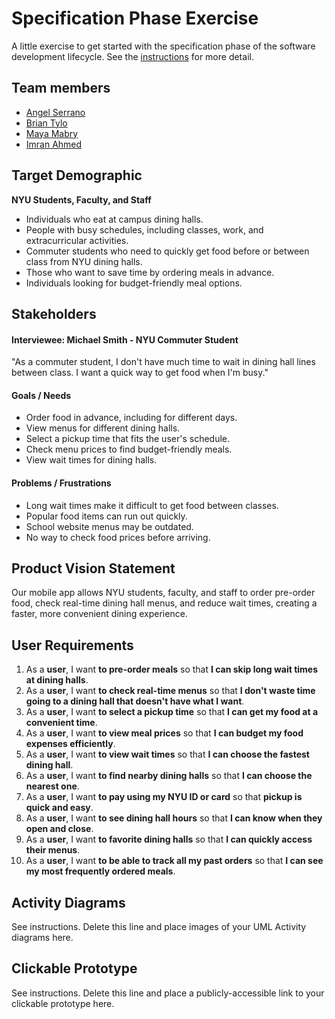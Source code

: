 # Specification Phase Exercise

A little exercise to get started with the specification phase of the software development lifecycle. See the [instructions](instructions.md) for more detail.

## Team members

- [Angel Serrano](https://github.com/a-ngels)
- [Brian Tylo](https://github.com/brian105)
- [Maya Mabry](https://github.com/mam10023)
- [Imran Ahmed](https://github.com/mxa5251)

## Target Demographic

**NYU Students, Faculty, and Staff**
- Individuals who eat at campus dining halls.
- People with busy schedules, including classes, work, and extracurricular activities.
- Commuter students who need to quickly get food before or between class from NYU dining halls.
- Those who want to save time by ordering meals in advance.
- Individuals looking for budget-friendly meal options.

## Stakeholders

#### Interviewee: Michael Smith - NYU Commuter Student

"As a commuter student, I don't have much time to wait in dining hall lines between class. I want a quick way to get food when I'm busy."

#### Goals / Needs
- Order food in advance, including for different days.
- View menus for different dining halls.
- Select a pickup time that fits the user's schedule.
- Check menu prices to find budget-friendly meals.
- View wait times for dining halls.

#### Problems / Frustrations
- Long wait times make it difficult to get food between classes.
- Popular food items can run out quickly.
- School website menus may be outdated.
- No way to check food prices before arriving.

## Product Vision Statement

Our mobile app allows NYU students, faculty, and staff to order pre-order food, check real-time dining hall menus, and reduce wait times, creating a faster, more convenient dining experience.

## User Requirements

1. As a **user**, I want **to pre-order meals** so that **I can skip long wait times at dining halls**.
2. As a **user**, I want **to check real-time menus** so that **I don't waste time going to a dining hall that doesn't have what I want**.
3. As a **user**, I want **to select a pickup time** so that **I can get my food at a convenient time**.
4. As a **user**, I want **to view meal prices** so that **I can budget my food expenses efficiently**.
5. As a **user**, I want **to view wait times** so that **I can choose the fastest dining hall**.
6. As a **user**, I want **to find nearby dining halls** so that **I can choose the nearest one**.
7. As a **user**, I want **to pay using my NYU ID or card** so that **pickup is quick and easy**.
8. As a **user**, I want **to see dining hall hours** so that **I can know when they open and close**.
9. As a **user**, I want **to favorite dining halls** so that **I can quickly access their menus**.
10. As a **user**, I want **to be able to track all my past orders** so that **I can see my most frequently ordered meals**.

## Activity Diagrams

See instructions. Delete this line and place images of your UML Activity diagrams here.

## Clickable Prototype

See instructions. Delete this line and place a publicly-accessible link to your clickable prototype here.
